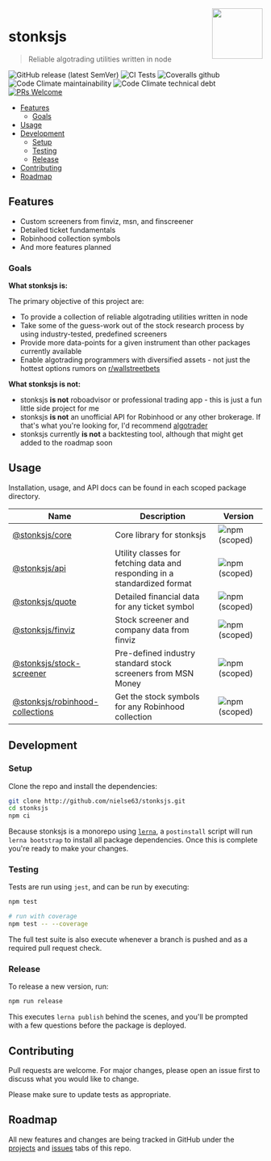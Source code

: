 <img src="https://raw.githubusercontent.com/nielse63/stonksjs/gh-pages/img/docs/img/logo.svg" align="right" width="100" />

# stonksjs

> Reliable algotrading utilities written in node

![GitHub release (latest SemVer)](https://img.shields.io/github/v/release/nielse63/stonksjs?style=flat-square)
![CI Tests](https://github.com/nielse63/stonksjs/workflows/CI%20Tests/badge.svg)
![Coveralls github](https://img.shields.io/coveralls/github/nielse63/stonksjs?style=flat-square)
![Code Climate maintainability](https://img.shields.io/codeclimate/maintainability/nielse63/stonksjs?style=flat-square)
![Code Climate technical debt](https://img.shields.io/codeclimate/tech-debt/nielse63/stonksjs?style=flat-square)
[![PRs Welcome](https://img.shields.io/badge/PRs-welcome-brightgreen.svg?style=flat-square)](http://makeapullrequest.com)

- [Features](#features)
  - [Goals](#goals)
- [Usage](#usage)
- [Development](#development)
  - [Setup](#setup)
  - [Testing](#testing)
  - [Release](#release)
- [Contributing](#contributing)
- [Roadmap](#roadmap)

## Features

- Custom screeners from finviz, msn, and finscreener
- Detailed ticket fundamentals
- Robinhood collection symbols
- And more features planned

### Goals

**What stonksjs is:**

The primary objective of this project are:

- To provide a collection of reliable algotrading utilities written in node
- Take some of the guess-work out of the stock research process by using industry-tested, predefined
  screeners
- Provide more data-points for a given instrument than other packages currently available
- Enable algotrading programmers with diversified assets - not just the hottest options rumors on
  [r/wallstreetbets](https://reddit.com/r/wallstreetbets)

**What stonksjs is not:**

- stonksjs **is not** roboadvisor or professional trading app - this is just a fun little side
  project for me
- stonksjs **is not** an unofficial API for Robinhood or any other brokerage. If that's what you're
  looking for, I'd recommend [algotrader](https://github.com/torreyleonard/algotrader)
- stonksjs currently **is not** a backtesting tool, although that might get added to the roadmap
  soon

## Usage

Installation, usage, and API docs can be found in each scoped package directory.

| Name                                                                                                               | Description                                                               | Version                                                                                                           |
| ------------------------------------------------------------------------------------------------------------------ | ------------------------------------------------------------------------- | ----------------------------------------------------------------------------------------------------------------- |
| [@stonksjs/core](https://github.com/nielse63/stonksjs/tree/master/packages/core)                                   | Core library for stonksjs                                                 | ![npm (scoped)](https://img.shields.io/npm/v/@stonksjs/core?color=brightgreen&style=flat-square)                  |
| [@stonksjs/api](https://github.com/nielse63/stonksjs/tree/master/packages/api)                                     | Utility classes for fetching data and responding in a standardized format | ![npm (scoped)](https://img.shields.io/npm/v/@stonksjs/api?color=brightgreen&style=flat-square)                   |
| [@stonksjs/quote](https://github.com/nielse63/stonksjs/tree/master/packages/quote)                                 | Detailed financial data for any ticket symbol                             | ![npm (scoped)](https://img.shields.io/npm/v/@stonksjs/quote?color=brightgreen&style=flat-square)                 |
| [@stonksjs/finviz](https://github.com/nielse63/stonksjs/tree/master/packages/finviz)                               | Stock screener and company data from finviz                               | ![npm (scoped)](https://img.shields.io/npm/v/@stonksjs/finviz?color=brightgreen&style=flat-square)                |
| [@stonksjs/stock-screener](https://github.com/nielse63/stonksjs/tree/master/packages/stock-screener)               | Pre-defined industry standard stock screeners from MSN Money              | ![npm (scoped)](https://img.shields.io/npm/v/@stonksjs/stock-screener?color=brightgreen&style=flat-square)        |
| [@stonksjs/robinhood-collections](https://github.com/nielse63/stonksjs/tree/master/packages/robinhood-collections) | Get the stock symbols for any Robinhood collection                        | ![npm (scoped)](https://img.shields.io/npm/v/@stonksjs/robinhood-collections?color=brightgreen&style=flat-square) |

## Development

### Setup

Clone the repo and install the dependencies:

```bash
git clone http://github.com/nielse63/stonksjs.git
cd stonksjs
npm ci
```

Because stonksjs is a monorepo using [`lerna`](https://github.com/lerna/lerna), a `postinstall`
script will run `lerna bootstrap` to install all package dependencies. Once this is complete you're
ready to make your changes.

### Testing

Tests are run using `jest`, and can be run by executing:

```bash
npm test

# run with coverage
npm test -- --coverage
```

The full test suite is also execute whenever a branch is pushed and as a required pull request
check.

### Release

To release a new version, run:

```bash
npm run release
```

This executes `lerna publish` behind the scenes, and you'll be prompted with a few questions before
the package is deployed.

## Contributing

Pull requests are welcome. For major changes, please open an issue first to discuss what you would
like to change.

Please make sure to update tests as appropriate.

## Roadmap

All new features and changes are being tracked in GitHub under the
[projects](https://github.com/nielse63/stonksjs/projects) and
[issues](https://github.com/nielse63/stonksjs/issues) tabs of this repo.
